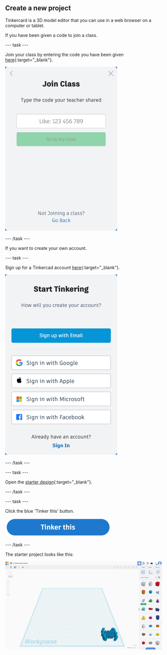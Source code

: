 ## Create a new project

Tinkercard is a 3D model editor that you can use in a web browser on a computer or tablet. 

If you have been given a code to join a class.

--- task ---

Join your class by entering the code you have been given [here](https://www.tinkercad.com/joinclass){:target="_blank"}.

![The join class screen showing option to enter a class code](images/join-class.png)

--- /task ---

If you want to create your own account.

--- task ---

Sign up for a Tinkercad account [here](https://www.tinkercad.com/join){:target="_blank"}.

![The sign-up screen showing options for signing up with an email, Google, Apple, Microsoft, or Facebook account](images/join-tinkercad.png)

--- /task --- 

--- task ---

Open the [starter design](https://www.tinkercad.com/things/17sUhbDWiRe-cc-shoe-charm-starter){:target="_blank"}.

--- /task ---

--- task ---

Click the blue 'Tinker this' button.

![The 'Tinker this' button](images/tinker-this.png)

--- /task ---

The starter project looks like this:

![The starter project workplane open with the Code Club logo object positioned bottom right](images/blank-starter.png)
